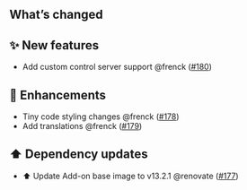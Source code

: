 ## What’s changed

## ✨ New features

- Add custom control server support @frenck ([#180](https://github.com/hassio-addons/addon-tailscale/pull/180))

## 🚀 Enhancements

- Tiny code styling changes @frenck ([#178](https://github.com/hassio-addons/addon-tailscale/pull/178))
- Add translations @frenck ([#179](https://github.com/hassio-addons/addon-tailscale/pull/179))

## ⬆️ Dependency updates

- ⬆️ Update Add-on base image to v13.2.1 @renovate ([#177](https://github.com/hassio-addons/addon-tailscale/pull/177))
